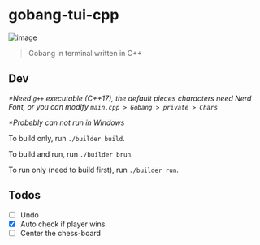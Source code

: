 # gobang-tui-cpp

![image](https://user-images.githubusercontent.com/73375859/233754919-b91b53c2-90a6-4b0a-a686-18d85687bb2a.png)

> Gobang in terminal written in C++

## Dev

_\*Need `g++` executable (C++17), the default pieces characters need Nerd Font, or you can modify `main.cpp > Gobang > private > Chars`_

_\*Probebly can not run in Windows_

To build only, run `./builder build`.

To build and run, run `./builder brun`.

To run only (need to build first), run `./builder run`.

## Todos

- [ ] Undo
- [x] Auto check if player wins
- [ ] Center the chess-board
